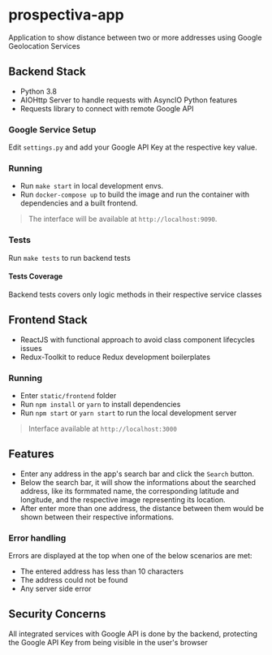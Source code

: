 # prospectiva-app

Application to show distance between two or more addresses using Google Geolocation Services

## Backend Stack

- Python 3.8
- AIOHttp Server to handle requests with AsyncIO Python features
- Requests library to connect with remote Google API

### Google Service Setup

Edit `settings.py` and add your Google API Key at the respective key value.

### Running

* Run `make start` in local development envs. 
* Run `docker-compose up` to build the image and run the container with dependencies and a built frontend.

> The interface will be available at `http://localhost:9090`.

### Tests

Run `make tests` to run backend tests

#### Tests Coverage

Backend tests covers only logic methods in their respective service classes

## Frontend Stack

- ReactJS with functional approach to avoid class component lifecycles issues
- Redux-Toolkit to reduce Redux development boilerplates

### Running

* Enter `static/frontend` folder
* Run `npm install` or `yarn` to install dependencies
* Run `npm start` or `yarn start` to run the local development server

> Interface available at `http://localhost:3000`

## Features

* Enter any address in the app's search bar and click the `Search` button. 
* Below the search bar, it will show the informations about the searched address, like its formmated name, the corresponding latitude and longitude, and the respective image representing its location.
* After enter more than one address, the distance between them would be shown between their respective informations.

### Error handling

Errors are displayed at the top when one of the below scenarios are met:

* The entered address has less than 10 characters
* The address could not be found
* Any server side error

## Security Concerns

All integrated services with Google API is done by the backend, protecting the Google API Key from being visible in the user's browser